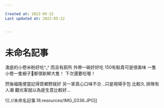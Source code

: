 ```yaml
---

Created at: 2022-05-22
Last updated at: 2022-05-22


---
```


# 未命名記事


澳底的小卷米粉好吃^\_^
而且有廁所 外帶一碗好好吃 150有點貴可是很美味
一隻小卷一隻蝦子🦐都很新鮮大隻！
下次還要吃喔！

然後福隆便當記得買鄉野就好 另一家真心口味不合…只是現場手包 比較久 排隊有人潮 觀光客就以為是生意比較好…

![[.//未命名記事.18.resources/IMG_0336.JPG]]


